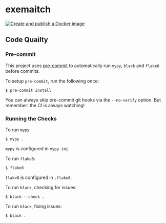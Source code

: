 # exemaitch
[![Create and publish a Docker image](https://github.com/xmlabs-io/exemaitch/actions/workflows/build-vscode-linux.yml/badge.svg)](https://github.com/xmlabs-io/exemaitch/actions/workflows/build-vscode-linux.yml)

## Code Quailty
### Pre-commit

This project uses [pre-commit](https://pre-commit.com/) to automatically run `mypy`, `black` and `flake8` before commits.

To setup `pre-commit`, run the following once:

```shell script
$ pre-commit install
```

You can always skip pre-commit git hooks via the `--no-verify` option. But remember: the CI is always watching!

### Running the Checks

To run `mypy`:

```shell script
$ mypy .
```

`mypy` is configured in `mypy.ini`.

To run `flake8`:

```shell script
$ flake8
```

`flake8` is configured in `.flake8`.

To run `black`, checking for issues:

```shell script
$ black --check .
```

To run `black`, fixing issues:

```shell script
$ black .
```


